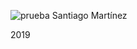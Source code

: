 ![prueba](https://user-images.githubusercontent.com/47038625/52235397-f5293c00-2891-11e9-8288-b41e16fc22aa.jpg)
Santiago Martínez

2019
